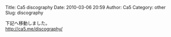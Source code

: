 Title: Ca5 discography
Date: 2010-03-06 20:59
Author: Ca5
Category: other
Slug: discography

下記へ移動しました。  
<http://ca5.me/discography/>
